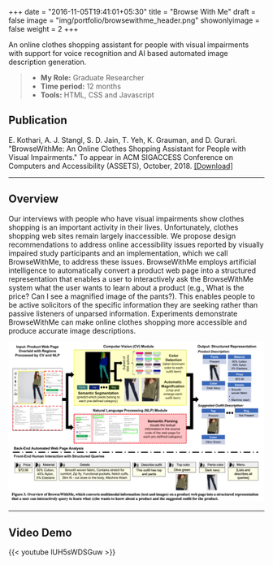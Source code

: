 +++
date = "2016-11-05T19:41:01+05:30"
title = "Browse With Me"
draft = false
image = "img/portfolio/browsewithme_header.png"
showonlyimage = false
weight = 2
+++

An online clothes shopping assistant for people with visual impairments with support for voice recognition and AI based automated image description generation.

<!--more-->

> - **My Role:** Graduate Researcher
> - **Time period:** 12 months
> - **Tools:** HTML, CSS and Javascript

## Publication
E. Kothari, A. J. Stangl, S. D. Jain, T. Yeh, K. Grauman, and D. Gurari. "BrowseWithMe: An Online Clothes Shopping Assistant for People with Visual Impairments." To appear in ACM SIGACCESS Conference on Computers and Accessibility (ASSETS), October, 2018. [[Download]](https://www.cs.utexas.edu/~grauman/papers/browse-with-me-assets2018.pdf)

---

## Overview

Our interviews with people who have visual impairments show clothes shopping is an important activity in their lives. Unfortunately, clothes shopping web sites remain largely inaccessible. We propose design recommendations to address online accessibility issues reported by visually impaired study participants and an implementation, which we call BrowseWithMe, to address these issues. BrowseWithMe employs artificial intelligence to automatically convert a product web page into a structured representation that enables a user to interactively ask the BrowseWithMe system what the user wants to learn about a product (e.g., What is the price? Can I see a magnified image of the pants?). This enables people to be active solicitors of the specific information they are seeking rather than passive listeners of unparsed information. Experiments demonstrate BrowseWithMe can make online clothes shopping more accessible and produce accurate image descriptions. 


![Overivew](/img/portfolio/browsewithme/overview.png "Overview")


---

## Video Demo

{{< youtube lUH5sWDSGuw >}}



